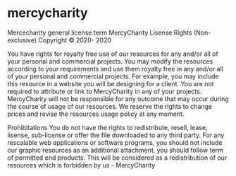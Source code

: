# mercycharity
Mercecharity general license term
MercyCharity Lisense
Rights (Non-exclusive)
Copyright © 2020- 2020

You have rights for royalty free use of our resources for any and/or all of your personal and commercial projects. You may modify the resources according to your requirements and use them royalty free in any and/or all of your personal and commercial projects. For example, you may include this resource in a website you will be designing for a client. You are not required to attribute or link to MercyCharity in any of your projects. MercyCharity will not be responsible for any outcome that may occur during the course of usage of our resources. We reserve the rights to change prices and revise the resources usage policy at any moment.

Prohibitations
You do not have the rights to redistribute, resell, lease, lisense, sub-license or offer the file downloaded to any third party. For any rescalable web applications or software programs, you should not include our graphic resources as an additional attachment. you should follow term of permitted end products. This will be considered as a redistribution of our resources which is forbidden by us - MercyCharity
